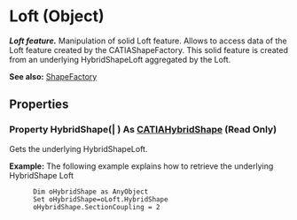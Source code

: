 # Loft (Object)

**_Loft feature._**
Manipulation of solid Loft feature. Allows to access data of the Loft feature created by the CATIAShapeFactory. This solid feature is created from an underlying HybridShapeLoft aggregated by the Loft.

**See also:**      [ShapeFactory](../PartInterfaces/interface_ShapeFactory_31272.md)

## Properties

### Property **HybridShape**(| ) As [CATIAHybridShape](../MecModInterfaces/interface_HybridShape_25589.md) (Read Only)

   Gets the underlying HybridShapeLoft.

**Example:**     The following example explains how to retrieve the underlying HybridShape Loft

```VBScript
      Dim oHybridShape as AnyObject
      Set oHybridShape=oLoft.HybridShape
      oHybridShape.SectionCoupling = 2

```